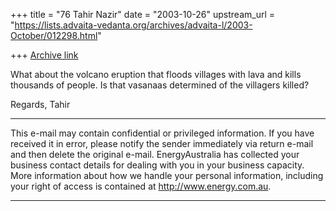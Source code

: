 +++
title = "76 Tahir Nazir"
date = "2003-10-26"
upstream_url = "https://lists.advaita-vedanta.org/archives/advaita-l/2003-October/012298.html"

+++
[Archive link](https://lists.advaita-vedanta.org/archives/advaita-l/2003-October/012298.html)

What about the volcano eruption that floods villages with lava and kills 
thousands of people. Is that vasanaas determined of the villagers killed?

Regards,
Tahir


----------------------------------------------------------------------------------------
This e-mail may contain confidential or privileged information.   If you 
have received it in error, please notify the sender immediately via return 
e-mail and then delete the original e-mail. EnergyAustralia has collected 
your business contact details for dealing with you in your business 
capacity. More information about how we handle your personal information, 
including your right of access is contained at http://www.energy.com.au.

----------------------------------------------------------------------------------------

